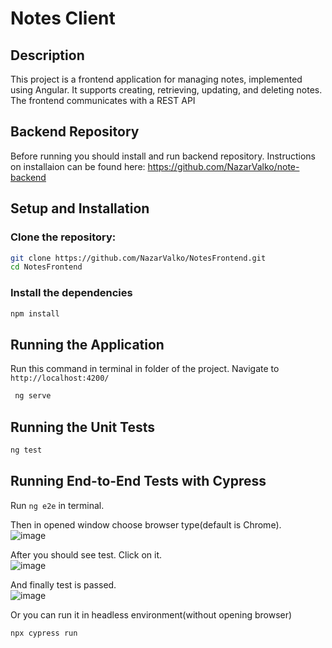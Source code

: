 # Notes Client

## Description
This project is a frontend application for managing notes, implemented using Angular. It supports creating, retrieving, updating, and deleting notes. The frontend communicates with a REST API

## Backend Repository

Before running you should install and run backend repository. Instructions on installaion can be found here:
https://github.com/NazarValko/note-backend

## Setup and Installation

### Clone the repository:
```bash
git clone https://github.com/NazarValko/NotesFrontend.git
cd NotesFrontend
```

### Install the dependencies
```bash
npm install
```

## Running the Application
Run this command in terminal in folder of the project. Navigate to `http://localhost:4200/`
```bash
 ng serve
```

## Running the Unit Tests
```bash
ng test
```

## Running End-to-End Tests with Cypress
Run `ng e2e` in terminal.

Then in opened window choose browser type(default is Chrome).<br />
![image](https://github.com/NazarValko/notes-frontend/assets/66695679/aa37a825-ba75-48c2-970b-6bea5d87162b)

After you should see test. Click on it.<br />
![image](https://github.com/NazarValko/notes-frontend/assets/66695679/328015da-8f25-4cb0-becf-f659aa1ffb85)

And finally test is passed.<br />
![image](https://github.com/NazarValko/notes-frontend/assets/66695679/9ba4299a-a7fe-478d-8c09-a4e7630a74d4)

Or you can run it in headless environment(without opening browser)
```bash
npx cypress run
```
